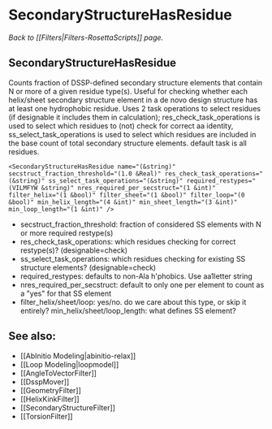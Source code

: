 # SecondaryStructureHasResidue
*Back to [[Filters|Filters-RosettaScripts]] page.*
## SecondaryStructureHasResidue

Counts fraction of DSSP-defined secondary structure elements that contain N or more of a given residue type(s). Useful for checking whether each helix/sheet secondary structure element in a de novo design structure has at least one hydrophobic residue. Uses 2 task operations to select residues (if designable it includes them in calculation); res_check_task_operations is used to select which residues to (not) check for correct aa identity, ss_select_task_operations is used to select which residues are included in the base count of total secondary structure elements. default task is all residues.

```
<SecondaryStructureHasResidue name="(&string)" secstruct_fraction_threshold="(1.0 &Real)" res_check_task_operations="(&string)" ss_select_task_operations="(&string)" required_restypes="(VILMFYW &string)" nres_required_per_secstruct="(1 &int)" filter_helix="(1 &bool)" filter_sheet="(1 &bool)" filter_loop="(0 &bool)" min_helix_length="(4 &int)" min_sheet_length="(3 &int)" min_loop_length="(1 &int)" />
```

- secstruct_fraction_threshold: fraction of considered SS elements with N or more required restype(s)
- res_check_task_operations: which residues checking for correct restype(s)? (designable=check)
- ss_select_task_operations: which residues checking for existing SS structure elements? (designable=check)
- required_restypes: defaults to non-Ala h'phobics. Use aa1letter string
- nres_required_per_secstruct: default to only one per element to count as a "yes" for that SS element
- filter_helix/sheet/loop: yes/no. do we care about this type, or skip it entirely?
min_helix/sheet/loop_length: what defines SS element?

## See also:

* [[AbInitio Modeling|abinitio-relax]]
* [[Loop Modeling|loopmodel]]
* [[AngleToVectorFilter]]
* [[DsspMover]]
* [[GeometryFilter]]
* [[HelixKinkFilter]]
* [[SecondaryStructureFilter]]
* [[TorsionFilter]]
